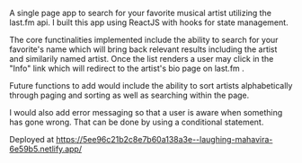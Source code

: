 A single page app to search for your favorite musical artist utilizing the last.fm api. I built this app using ReactJS with hooks for state management.

The core functinalities implemented include the ability to search for your favorite's name which will bring back relevant results including the artist and similarily named artist. Once the list renders a user may click in the "Info" link which will redirect to the artist's bio page on last.fm .

Future functions to add would include the ability to sort artists alphabetically through paging and sorting as well as searching within the page.

I would also add error messaging so that a user is aware when something has gone wrong. That can be done by using a conditional statement.

Deployed at https://5ee96c21b2c8e7b60a138a3e--laughing-mahavira-6e59b5.netlify.app/